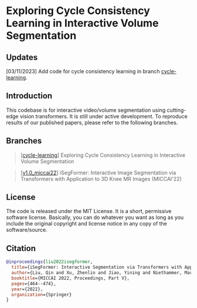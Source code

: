 # Exploring Cycle Consistency Learning in Interactive Volume Segmentation

## Updates
[03/11/2023] Add code for cycle consistency learning in branch [cycle-learning](https://github.com/uncbiag/iSegFormer/tree/cycle-learning).

## Introduction
This codebase is for interactive video/volume segmentation using cutting-edge vision transformers. It is still under active development. 
To reproduce results of our published papers, please refer to the following branches.

## Branches
> \[[cycle-learning](https://github.com/uncbiag/iSegFormer/tree/cycle-learning)\] Exploring Cycle Consistency Learning in Interactive Volume Segmentation 

> \[[v1.0_miccai22](https://github.com/uncbiag/iSegFormer/tree/v1.0_miccai22)\] iSegFormer: Interactive Image Segmentation via Transformers with Application to 3D Knee MR Images (MICCAI'22)

## License
The code is released under the MIT License. It is a short, permissive software license. Basically, you can do whatever you want as long as you include the original copyright and license notice in any copy of the software/source. 

## Citation
```bibtex
@inproceedings{liu2022isegformer,
  title={iSegFormer: Interactive Segmentation via Transformers with Application to 3D Knee MR Images},
  author={Liu, Qin and Xu, Zhenlin and Jiao, Yining and Niethammer, Marc},
  booktitle={MICCAI 2022, Proceedings, Part V},
  pages={464--474},
  year={2022},
  organization={Springer}
}
```
